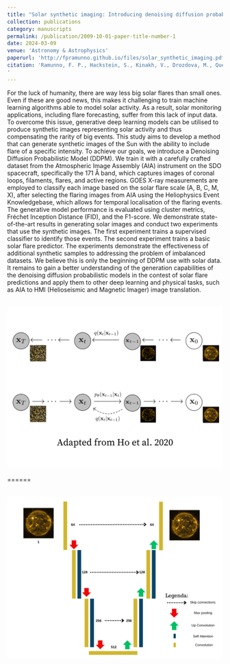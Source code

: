 ```yaml
---
title: "Solar synthetic imaging: Introducing denoising diffusion probabilistic models on SDO/AIA data"
collection: publications
category: manuscripts
permalink: /publication/2009-10-01-paper-title-number-1
date: 2024-03-09
venue: 'Astronomy & Astrophysics'
paperurl: 'http://fpramunno.github.io/files/solar_synthetic_imaging.pdf'
citation: 'Ramunno, F. P., Hackstein, S., Kinakh, V., Drozdova, M., Quétant, G., Csillaghy, A., & Voloshynovskiy, S. (2024). "Solar synthetic imaging: Introducing denoising diffusion probabilistic models on SDO/AIA data." <i>Astronomy & Astrophysics</i>. 686(A285).
'
---
```


For the luck of humanity, there are way less big solar flares than small ones. Even if these are good news, this makes it challenging to train machine learning algorithms able to model solar activity. As a result, solar monitoring applications, including flare forecasting, suffer from this lack of input data. To overcome this issue, generative deep learning models can be utilised to produce synthetic images representing solar activity and thus compensating the rarity of big events. This study aims to develop a method that can generate synthetic images of the Sun with the ability to include flare of a specific intensity. To achieve our goals, we introduce a Denoising Diffusion Probabilistic Model (DDPM). We train it with a carefully crafted dataset from the Atmospheric Image Assembly (AIA) instrument on the SDO spacecraft, specifically the 171 Å band, which captures images of coronal loops, filaments, flares, and active regions. GOES X-ray measurements are employed to classify each image based on the solar flare scale (A, B, C, M, X), after selecting the flaring images from AIA using the Heliophysics Event Knowledgebase, which allows for temporal localisation of the flaring events. The generative model performance is evaluated using cluster metrics, Fréchet Inception Distance (FID), and the F1-score. We demonstrate state-of-the-art results in generating solar images and conduct two experiments that use the synthetic images. The first experiment trains a supervised classifier to identify those events. The second experiment trains a basic solar flare predictor. The experiments demonstrate the effectiveness of additional synthetic samples to addressing the problem of imbalanced datasets. We believe this is only the beginning of DDPM use with solar data. It remains to gain a better understanding of the generation capabilities of the denoising diffusion probabilistic models in the contest of solar flare predictions and apply them to other deep learning and physical tasks, such as AIA to HMI (Helioseismic and Magnetic Imager) image translation.

<br/><img src='/images/for_back_DDPM (2).png'>

======

<br/><img src='/images/for_back_DDPM (3).png'>
